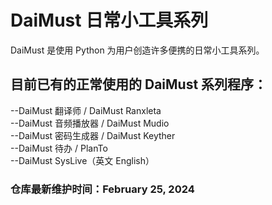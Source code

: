 # DaiMust 日常小工具系列
DaiMust 是使用 Python 为用户创造许多便携的日常小工具系列。

## 目前已有的正常使用的 DaiMust 系列程序：
--DaiMust 翻译师 / DaiMust Ranxleta  
--DaiMust 音频播放器 / DaiMust Mudio  
--DaiMust 密码生成器 / DaiMust Keyther  
--DaiMust 待办 / PlanTo  
--DaiMust SysLive（英文 English）

### 仓库最新维护时间：February 25, 2024
